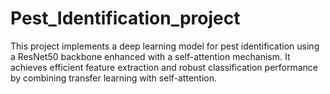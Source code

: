 # Pest_Identification_project
This project implements a deep learning model for pest identification using a ResNet50 backbone enhanced with a self-attention mechanism. It achieves efficient feature extraction and robust classification performance by combining transfer learning with self-attention.
